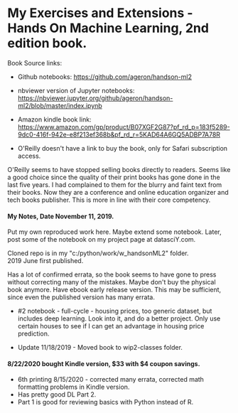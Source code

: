 # My Exercises and Extensions - Hands On Machine Learning, 2nd edition book.  

Book Source links: 
 * Github notebooks:  https://github.com/ageron/handson-ml2  
 * nbviewer version of Jupyter notebooks:  https://nbviewer.jupyter.org/github/ageron/handson-ml2/blob/master/index.ipynb  

 * Amazon kindle book link:  https://www.amazon.com/gp/product/B07XGF2G87?pf_rd_p=183f5289-9dc0-416f-942e-e8f213ef368b&pf_rd_r=5KAD64A6GQ5ADBP7A78R  
 * O'Reilly doesn't have a link to buy the book, only for Safari subscription access.  

O'Reilly seems to have stopped selling books directly to readers.  Seems like a good choice since the quality of their print books has gone done in the last five years.  I had complained to them for the blurry and faint text from their books.  Now they are a conference and online education organizer and tech books publisher.  This is more in line with their core competency.  

#### My Notes, Date November 11, 2019.  

Put my own reproduced work here.  Maybe extend some notebook.
Later, post some of the notebook on my project page at datasciY.com. 

Cloned repo is in my "c:/python/work/w_handsonML2" folder.  
2019 June first published.

Has a lot of confirmed errata, so the book seems to have gone to press without correcting many of the mistakes.  Maybe don't buy the physical book anymore.  Have ebook early release version.  This may be sufficient, since even the published version has many errata.  

 * #2 notebook - full-cycle - housing prices, too generic dataset, but includes deep learning.  Look into it, and do a better project.  Only use certain houses to see if I can get an advantage in housing price prediction.  

 * Update 11/18/2019 - Moved book to wip2-classes folder.  

#### 8/22/2020 bought Kindle version, $33 with $4 coupon savings.  
  * 6th printing 8/15/2020 - corrected many errata, corrected math formatting problems in Kindle version.  
  * Has pretty good DL Part 2.  
  * Part 1 is good for reviewing basics with Python instead of R.  

